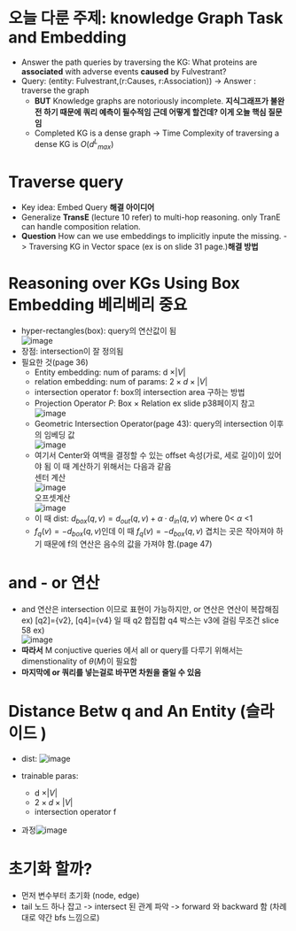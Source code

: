 # 오늘 다룬 주제: knowledge Graph Task and Embedding
* Answer the path queries by traversing the KG: What proteins are **associated** with adverse events **caused** by Fulvestrant?
* Query: (entity: Fulvestrant,(r:Causes, r:Association)) -> Answer : traverse the graph
  * **BUT** Knowledge graphs are notoriously incomplete. <b> 지식그래프가 불완전 하기 때문에 쿼리 예측이 필수적임 근데 어떻게 할건데? 이게 오늘 핵심 질문임 </b> 
  * Completed KG is a dense graph -> Time Complexity of traversing a dense KG is $O(d{^L}_{max})$

# Traverse query
* Key idea: Embed Query <b>해결 아이디어</b>
* Generalize **TransE** (lecture 10 refer) to multi-hop reasoning. only TranE can handle composition relation.
* **Question** How can we use embeddings to implicitly inpute the missing. -> Traversing KG in Vector space (ex is on slide 31 page.)<b>해결 방법</b>

# Reasoning over KGs Using Box Embedding 베리베리 중요
* hyper-rectangles(box): query의 연산값이 됨<br>![image](https://github.com/Jiwon96/papers/assets/65645796/36b81908-57bc-427d-ace8-ced837c3aa27)
* 장점: intersection이 잘 정의됨
* 필요한 것(page 36)
  * Entity embedding: num of params: d $\times |V|$
  * relation embedding: num of params: $2 \times d \times |V|$
  * intersection operator f: box의 intersection area 구하는 방법
  * Projection Operator $P$: Box $\times$ Relation ex slide p38페이지 참고 <br>![image](https://github.com/Jiwon96/papers/assets/65645796/ba8103d8-bb7a-484a-8398-077c84659390)
  * Geometric Intersection Operator(page 43): query의 intersection 이후의 임베딩 값 <br>![image](https://github.com/Jiwon96/papers/assets/65645796/2dd1c3b2-4118-4872-a99c-d6e223ba5924)
  * 여기서 Center와 여백을 결정할 수 있는 offset 속성(가로, 세로 길이)이 있어야 됨 이 때 계산하기 위해서는 다음과 같음<br> 센터 계산<br>![image](https://github.com/Jiwon96/papers/assets/65645796/a0c5633f-b5f5-4352-ad8e-4d7ee29270f2)<br>오프셋계산<br>![image](https://github.com/Jiwon96/papers/assets/65645796/28055193-c62a-4159-b885-a21fb06c2a78)
  * 이 때 dist: $d_{box}{(q,v)} = d_{out}{(q,v)} + \alpha \cdot d_{in}{(q,v)}$ where 0< $\alpha$ <1
  * $f_q(v) = -d_{box}{(q,v)}$인데 이 때 $f_q(v) = -d_{box}{(q,v)}$ 겹치는 곳은 작아져야 하기 때문에 f의 연산은 음수의 값을 가져야 함.(page 47)
 
# and - or 연산
* and 연산은 intersection 이므로 표현이 가능하지만, or 연산은 연산이 복잡해짐 ex) [q2]={v2}, [q4]={v4} 일 때 q2 합집합 q4 박스는 v3에 걸림 무조건 slice 58 ex)<br>![image](https://github.com/Jiwon96/papers/assets/65645796/8f2a3ec7-7e95-4038-bcdf-6c254509a0e2)
* **따라서** M conjuctive queries 에서 all or query를 다루기 위해서는 dimenstionality of $\theta{(M)}$이 필요함
* **마지막에 or 쿼리를 넣는걸로 바꾸면 차원을 줄일 수 있음**

# Distance Betw q and An Entity (슬라이드 )
* dist: ![image](https://github.com/Jiwon96/papers/assets/65645796/ad2a8f4e-2044-4f3a-b601-9bb02ee6b274)
* trainable paras:
  * d $\times |V|$
  * $2 \times d \times |V|$
  * intersection operator f
 
* 과정![image](https://github.com/Jiwon96/papers/assets/65645796/9027a082-84ea-4e18-9f0f-fe41c8b56566)

# 초기화 할까?
* 먼저 변수부터 초기화 (node, edge)
* tail 노드 하나 잡고 -> intersect 된 관계 파악 -> forward 와 backward 함 (차례대로 약간 bfs 느낌으로)
